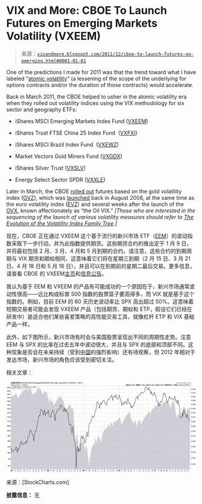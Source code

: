 <!--yml

category: 未分类

date: 2024-05-18 16:44:36

-->

# VIX and More: CBOE To Launch Futures on Emerging Markets Volatility (VXEEM)

> 来源：[`vixandmore.blogspot.com/2011/12/cboe-to-launch-futures-on-emerging.html#0001-01-01`](http://vixandmore.blogspot.com/2011/12/cboe-to-launch-futures-on-emerging.html#0001-01-01)

One of the predictions I made for 2011 was that the trend toward what I have labeled “[atomic volatility](http://vixandmore.blogspot.com/search/label/atomic%20volatility)” (a lessening of the scope of the underlying for options contracts and/or the duration of those contracts) would accelerate.

Back in March 2011, the CBOE helped to usher in the atomic volatility era when they rolled out volatility indices using the VIX methodology for six sector and geography ETFs:

+   iShares MSCI Emerging Markets Index Fund ([VXEEM](http://vixandmore.blogspot.com/search/label/VXEEM))

+   iShares Trust FTSE China 25 Index Fund  ([VXFXI](http://vixandmore.blogspot.com/search/label/VXFXI))

+   iShares MSCI Brazil Index Fund  ([VXEWZ](http://vixandmore.blogspot.com/search/label/VXEWZ))

+   Market Vectors Gold Miners Fund ([VXGDX](http://vixandmore.blogspot.com/search/label/VXGDX))

+   iShares Silver Trust ([VXSLV](http://vixandmore.blogspot.com/search/label/VXSLV))

+   Energy Select Sector SPDR ([VXXLE](http://vixandmore.blogspot.com/search/label/VXXLE))

Later in March, the CBOE [rolled out](http://ir.cboe.com/releasedetail.cfm?ReleaseID=560015) futures based on the gold volatility index ([GVZ](http://vixandmore.blogspot.com/search/label/GVZ)), which was [launched](http://vixandmore.blogspot.com/search/label/GVZ) back in August 2008, at the same time as the euro volatility index ([EVZ](http://vixandmore.blogspot.com/search/label/EVZ)) and several weeks after the launch of the [OVX](http://vixandmore.blogspot.com/2008/07/cboe-launches-oil-vix-ovx.html), known affectionately as “the Oil VIX.” *[Those who are interested in the sequencing of the launch of various volatility measures should refer to [The Evolution of the Volatility Index Family Tree](http://vixandmore.blogspot.com/2008/08/evolution-of-volatility-index-family.html).]*

现在，CBOE 正在通过 VXEEM 这个基于流行的新兴市场 ETF（[EEM](http://vixandmore.blogspot.com/search/label/EEM)）的波动指数采取下一步行动，并为此指数提供期货。这些期货合约的推出定于 1 月 9 日，并将最初包括 2 月、3 月、4 月和 5 月到期的合约。请注意，这些合约的到期周期与 VIX 期货和期权相同，这意味着它们将在星期三到期（2 月 15 日、3 月 21 日、4 月 18 日和 5 月 16 日），并且可以在到期前的星期二最后交易。更多信息，请查看 CBOE 的 VXEEM[主页](http://www.cboe.com/micro/VIXETF/VXEEM/)和[信息公告](http://www.cfe.cboe.com/publish/CFEinfocirc/CFEIC11-079.pdf)。

我认为基于 EEM 和 VXEEM 的产品有可能成功的一个原因在于，新兴市场通常波动性很高——远比构成标普 500 指数的股票篮子要高得多，而 VIX 就是基于这个指数的。例如，目前 EEM 的 60 天历史波动率比 SPX 高出超过 50%。这意味着短期交易者可能会发现 VXEEM 产品（包括期货、期权和 ETP，假设它们已经在研发中）是适合他们某些喜爱策略的高性能交易工具，就像杠杆 ETP 和 VIX 基础产品一样。

此外，如下图所示，新兴市场有时会与美国股票呈现出不同的周期性走势。注意 EEM 与 SPX 的比率在过去五年中波动很大，并且与 SPX 的底部和顶部不同。这种现象是否会在未来持续（受到[中国](http://vixandmore.blogspot.com/search/label/China)的强烈影响）还有待观察，但 2012 年相对于发达市场，新兴市场的角色应该受到密切关注。

相关文章：

![图片](img/625ccaaec43e8baa4c95af86ecab4050.png)

来源：[StockCharts.com]

**披露信息：** 无
